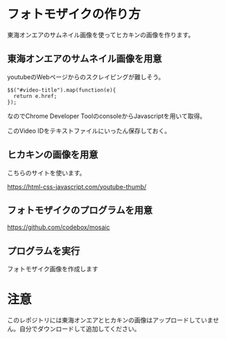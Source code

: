 
# フォトモザイクの作り方
東海オンエアのサムネイル画像を使ってヒカキンの画像を作ります。

## 東海オンエアのサムネイル画像を用意

youtubeのWebページからのスクレイピングが難しそう。

```
$$("#video-title").map(function(e){
  return e.href;
});
```
なのでChrome Developer ToolのconsoleからJavascriptを用いて取得。

このVideo IDをテキストファイルにいったん保存しておく。

## ヒカキンの画像を用意
こちらのサイトを使います。

https://html-css-javascript.com/youtube-thumb/


## フォトモザイクのプログラムを用意

https://github.com/codebox/mosaic


## プログラムを実行
フォトモザイク画像を作成します

# 注意

このレポジトリには東海オンエアとヒカキンの画像はアップロードしていません。自分でダウンロードして追加してください。